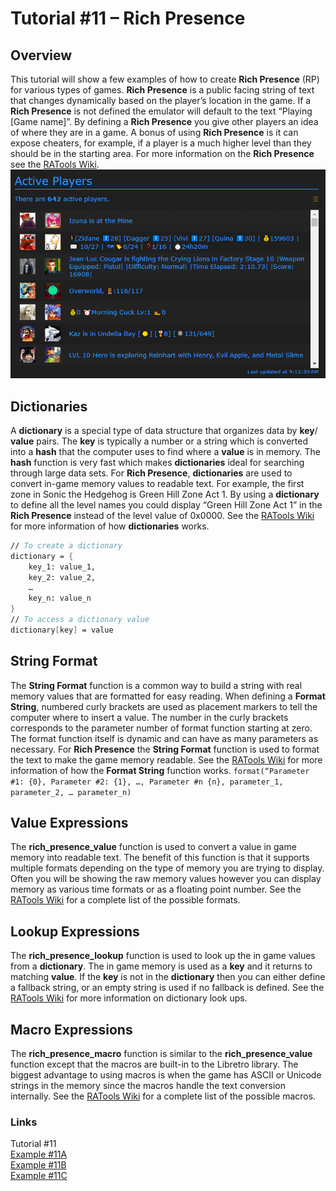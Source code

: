 # Tutorial #11 – Rich Presence
## Overview
This tutorial will show a few examples of how to create **Rich Presence** (RP) for various types of games.  **Rich Presence** is a public facing string of text that changes dynamically based on the player’s location in the game.  If a **Rich Presence** is not defined the emulator will default to the text “Playing [Game name]”.  By defining a **Rich Presence** you give other players an idea of where they are in a game.  A bonus of using **Rich Presence** is it can expose cheaters, for example, if a player is a much higher level than they should be in the starting area.  For more information on the **Rich Presence** see the [RATools Wiki](https://github.com/Jamiras/RATools/wiki/Rich-Presence-Functions).<br>
![Rich Presence](RP_in_action.png)<br>
 ## Dictionaries
A **dictionary** is a special type of data structure that organizes data by **key**/ **value** pairs.  The **key** is typically a number or a string which is converted into a **hash** that the computer uses to find where a **value** is in memory.  The **hash** function is very fast which makes **dictionaries** ideal for searching through large data sets.  For **Rich Presence**, **dictionaries** are used to convert in-game memory values to readable text.  For example, the first zone in Sonic the Hedgehog is Green Hill Zone Act 1.  By using a **dictionary** to define all the level names you could display “Green Hill Zone Act 1” in the **Rich Presence** instead of the level value of 0x0000. See the [RATools Wiki](https://github.com/Jamiras/RATools/wiki/Variables#dictionaries) for more information of how **dictionaries** works.
```fsharp
// To create a dictionary
dictionary = {
    key_1: value_1, 
    key_2: value_2,
    …
    key_n: value_n
}
// To access a dictionary value
dictionary[key] = value
```
## String Format
The **String Format** function is a common way to build a string with real memory values that are formatted for easy reading.  When defining a **Format String**, numbered curly brackets are used as placement markers to tell the computer where to insert a value.  The number in the curly brackets corresponds to the parameter number of format function starting at zero.  The format function itself is dynamic and can have as many parameters as necessary. For **Rich Presence** the **String Format** function is used to format the text to make the game memory readable. See the [RATools Wiki](https://github.com/Jamiras/RATools/wiki/Built-in-Functions#formatformat_string-parameters) for more information of how the **Format String** function works.
```format(“Parameter #1: {0}, Parameter #2: {1}, …, Parameter #n {n}, parameter_1, parameter_2, … parameter_n)``` 
## Value Expressions
The **rich_presence_value** function is used to convert a value in game memory into readable text.  The benefit of this function is that it supports multiple formats depending on the type of memory you are trying to display.  Often you will be showing the raw memory values however you can display memory as various time formats or as a floating point number. See the [RATools Wiki](https://github.com/Jamiras/RATools/wiki/Rich-Presence-Functions#rich_presence_valuename-expression-format) for a complete list of the possible formats.
## Lookup Expressions
The **rich_presence_lookup** function is used to look up the in game values from a  **dictionary**.  The in game memory is used as a **key** and it returns to matching **value**.  If the **key** is not in the **dictionary** then you can either define a fallback string, or an empty string is used if no fallback is defined.  See the [RATools Wiki](https://github.com/Jamiras/RATools/wiki/Rich-Presence-Functions#rich_presence_lookupname-expression-dictionary-fallback) for more information on dictionary look ups.
## Macro Expressions
The **rich_presence_macro** function is similar to the **rich_presence_value** function except that the macros are built-in to the Libretro library.   The biggest advantage to using macros is when the game has ASCII or Unicode strings in the memory since the macros handle the text conversion internally. See the [RATools Wiki](https://github.com/Jamiras/RATools/wiki/Rich-Presence-Functions#rich_presence_macromacro-expression) for a complete list of the possible macros.

### Links
Tutorial #11<br>
[Example #11A](Example_11A.md)<br>
[Example #11B](Example_11B.md)<br>
[Example #11C](Example_11C.md)